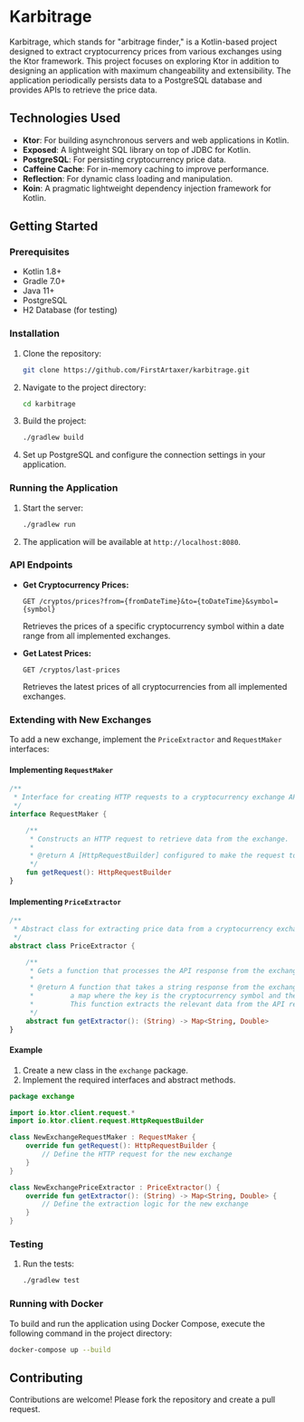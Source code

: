 
# Karbitrage

Karbitrage, which stands for "arbitrage finder," is a Kotlin-based project designed to extract cryptocurrency prices from various exchanges using the Ktor framework. This project focuses on exploring Ktor in addition to designing an application with maximum changeability and extensibility. The application periodically persists data to a PostgreSQL database and provides APIs to retrieve the price data.

## Technologies Used

- **Ktor**: For building asynchronous servers and web applications in Kotlin.
- **Exposed**: A lightweight SQL library on top of JDBC for Kotlin.
- **PostgreSQL**: For persisting cryptocurrency price data.
- **Caffeine Cache**: For in-memory caching to improve performance.
- **Reflection**: For dynamic class loading and manipulation.
- **Koin**: A pragmatic lightweight dependency injection framework for Kotlin.

## Getting Started

### Prerequisites

- Kotlin 1.8+
- Gradle 7.0+
- Java 11+
- PostgreSQL
- H2 Database (for testing)

### Installation

1. Clone the repository:
    ```sh
    git clone https://github.com/FirstArtaxer/karbitrage.git
    ```
2. Navigate to the project directory:
    ```sh
    cd karbitrage
    ```
3. Build the project:
    ```sh
    ./gradlew build
    ```
4. Set up PostgreSQL and configure the connection settings in your application.

### Running the Application

1. Start the server:
    ```sh
    ./gradlew run
    ```
2. The application will be available at `http://localhost:8080`.

### API Endpoints

- **Get Cryptocurrency Prices:**
  ```http
  GET /cryptos/prices?from={fromDateTime}&to={toDateTime}&symbol={symbol}
  ```
  Retrieves the prices of a specific cryptocurrency symbol within a date range from all implemented exchanges.

- **Get Latest Prices:**
  ```http
  GET /cryptos/last-prices
  ```
  Retrieves the latest prices of all cryptocurrencies from all implemented exchanges.

### Extending with New Exchanges

To add a new exchange, implement the `PriceExtractor` and `RequestMaker` interfaces:

#### Implementing `RequestMaker`

```kotlin
/**
 * Interface for creating HTTP requests to a cryptocurrency exchange API.
 */
interface RequestMaker {

    /**
     * Constructs an HTTP request to retrieve data from the exchange.
     *
     * @return A [HttpRequestBuilder] configured to make the request to the exchange's API.
     */
    fun getRequest(): HttpRequestBuilder
}
```

#### Implementing `PriceExtractor`

```kotlin
/**
 * Abstract class for extracting price data from a cryptocurrency exchange.
 */
abstract class PriceExtractor {

    /**
     * Gets a function that processes the API response from the exchange.
     *
     * @return A function that takes a string response from the exchange's API and returns
     *         a map where the key is the cryptocurrency symbol and the value is the price.
     *         This function extracts the relevant data from the API response string.
     */
    abstract fun getExtractor(): (String) -> Map<String, Double>
}
```

#### Example

1. Create a new class in the `exchange` package.
2. Implement the required interfaces and abstract methods.

```kotlin
package exchange

import io.ktor.client.request.*
import io.ktor.client.request.HttpRequestBuilder

class NewExchangeRequestMaker : RequestMaker {
    override fun getRequest(): HttpRequestBuilder {
        // Define the HTTP request for the new exchange
    }
}

class NewExchangePriceExtractor : PriceExtractor() {
    override fun getExtractor(): (String) -> Map<String, Double> {
        // Define the extraction logic for the new exchange
    }
}
```

### Testing

1. Run the tests:
    ```sh
    ./gradlew test
    ```

### Running with Docker

To build and run the application using Docker Compose, execute the following command in the project directory:
 
```sh
docker-compose up --build
```

## Contributing

Contributions are welcome! Please fork the repository and create a pull request.
